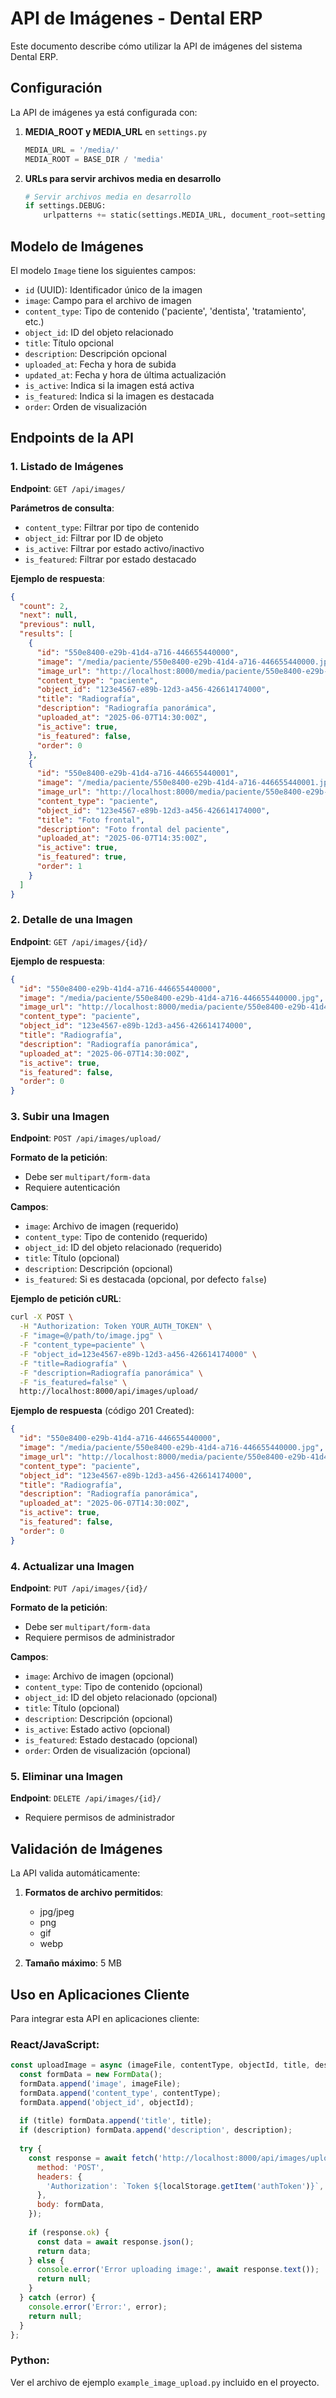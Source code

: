 # API de Imágenes - Dental ERP

Este documento describe cómo utilizar la API de imágenes del sistema Dental ERP.

## Configuración

La API de imágenes ya está configurada con:

1. **MEDIA_ROOT y MEDIA_URL** en `settings.py`
   ```python
   MEDIA_URL = '/media/'
   MEDIA_ROOT = BASE_DIR / 'media'
   ```

2. **URLs para servir archivos media en desarrollo**
   ```python
   # Servir archivos media en desarrollo
   if settings.DEBUG:
       urlpatterns += static(settings.MEDIA_URL, document_root=settings.MEDIA_ROOT)
   ```

## Modelo de Imágenes

El modelo `Image` tiene los siguientes campos:

- `id` (UUID): Identificador único de la imagen
- `image`: Campo para el archivo de imagen
- `content_type`: Tipo de contenido ('paciente', 'dentista', 'tratamiento', etc.)
- `object_id`: ID del objeto relacionado
- `title`: Título opcional
- `description`: Descripción opcional
- `uploaded_at`: Fecha y hora de subida
- `updated_at`: Fecha y hora de última actualización
- `is_active`: Indica si la imagen está activa
- `is_featured`: Indica si la imagen es destacada
- `order`: Orden de visualización

## Endpoints de la API

### 1. Listado de Imágenes

**Endpoint**: `GET /api/images/`

**Parámetros de consulta**:
- `content_type`: Filtrar por tipo de contenido
- `object_id`: Filtrar por ID de objeto
- `is_active`: Filtrar por estado activo/inactivo
- `is_featured`: Filtrar por estado destacado

**Ejemplo de respuesta**:
```json
{
  "count": 2,
  "next": null,
  "previous": null,
  "results": [
    {
      "id": "550e8400-e29b-41d4-a716-446655440000",
      "image": "/media/paciente/550e8400-e29b-41d4-a716-446655440000.jpg",
      "image_url": "http://localhost:8000/media/paciente/550e8400-e29b-41d4-a716-446655440000.jpg",
      "content_type": "paciente",
      "object_id": "123e4567-e89b-12d3-a456-426614174000",
      "title": "Radiografía",
      "description": "Radiografía panorámica",
      "uploaded_at": "2025-06-07T14:30:00Z",
      "is_active": true,
      "is_featured": false,
      "order": 0
    },
    {
      "id": "550e8400-e29b-41d4-a716-446655440001",
      "image": "/media/paciente/550e8400-e29b-41d4-a716-446655440001.jpg",
      "image_url": "http://localhost:8000/media/paciente/550e8400-e29b-41d4-a716-446655440001.jpg",
      "content_type": "paciente",
      "object_id": "123e4567-e89b-12d3-a456-426614174000",
      "title": "Foto frontal",
      "description": "Foto frontal del paciente",
      "uploaded_at": "2025-06-07T14:35:00Z",
      "is_active": true,
      "is_featured": true,
      "order": 1
    }
  ]
}
```

### 2. Detalle de una Imagen

**Endpoint**: `GET /api/images/{id}/`

**Ejemplo de respuesta**:
```json
{
  "id": "550e8400-e29b-41d4-a716-446655440000",
  "image": "/media/paciente/550e8400-e29b-41d4-a716-446655440000.jpg",
  "image_url": "http://localhost:8000/media/paciente/550e8400-e29b-41d4-a716-446655440000.jpg",
  "content_type": "paciente",
  "object_id": "123e4567-e89b-12d3-a456-426614174000",
  "title": "Radiografía",
  "description": "Radiografía panorámica",
  "uploaded_at": "2025-06-07T14:30:00Z",
  "is_active": true,
  "is_featured": false,
  "order": 0
}
```

### 3. Subir una Imagen

**Endpoint**: `POST /api/images/upload/`

**Formato de la petición**:
- Debe ser `multipart/form-data`
- Requiere autenticación

**Campos**:
- `image`: Archivo de imagen (requerido)
- `content_type`: Tipo de contenido (requerido)
- `object_id`: ID del objeto relacionado (requerido)
- `title`: Título (opcional)
- `description`: Descripción (opcional)
- `is_featured`: Si es destacada (opcional, por defecto `false`)

**Ejemplo de petición cURL**:
```bash
curl -X POST \
  -H "Authorization: Token YOUR_AUTH_TOKEN" \
  -F "image=@/path/to/image.jpg" \
  -F "content_type=paciente" \
  -F "object_id=123e4567-e89b-12d3-a456-426614174000" \
  -F "title=Radiografía" \
  -F "description=Radiografía panorámica" \
  -F "is_featured=false" \
  http://localhost:8000/api/images/upload/
```

**Ejemplo de respuesta** (código 201 Created):
```json
{
  "id": "550e8400-e29b-41d4-a716-446655440000",
  "image": "/media/paciente/550e8400-e29b-41d4-a716-446655440000.jpg",
  "image_url": "http://localhost:8000/media/paciente/550e8400-e29b-41d4-a716-446655440000.jpg",
  "content_type": "paciente",
  "object_id": "123e4567-e89b-12d3-a456-426614174000",
  "title": "Radiografía",
  "description": "Radiografía panorámica",
  "uploaded_at": "2025-06-07T14:30:00Z",
  "is_active": true,
  "is_featured": false,
  "order": 0
}
```

### 4. Actualizar una Imagen

**Endpoint**: `PUT /api/images/{id}/`

**Formato de la petición**:
- Debe ser `multipart/form-data`
- Requiere permisos de administrador

**Campos**:
- `image`: Archivo de imagen (opcional)
- `content_type`: Tipo de contenido (opcional)
- `object_id`: ID del objeto relacionado (opcional)
- `title`: Título (opcional)
- `description`: Descripción (opcional)
- `is_active`: Estado activo (opcional)
- `is_featured`: Estado destacado (opcional)
- `order`: Orden de visualización (opcional)

### 5. Eliminar una Imagen

**Endpoint**: `DELETE /api/images/{id}/`

- Requiere permisos de administrador

## Validación de Imágenes

La API valida automáticamente:

1. **Formatos de archivo permitidos**:
   - jpg/jpeg
   - png
   - gif
   - webp

2. **Tamaño máximo**: 5 MB

## Uso en Aplicaciones Cliente

Para integrar esta API en aplicaciones cliente:

### React/JavaScript:

```javascript
const uploadImage = async (imageFile, contentType, objectId, title, description) => {
  const formData = new FormData();
  formData.append('image', imageFile);
  formData.append('content_type', contentType);
  formData.append('object_id', objectId);
  
  if (title) formData.append('title', title);
  if (description) formData.append('description', description);
  
  try {
    const response = await fetch('http://localhost:8000/api/images/upload/', {
      method: 'POST',
      headers: {
        'Authorization': `Token ${localStorage.getItem('authToken')}`,
      },
      body: formData,
    });
    
    if (response.ok) {
      const data = await response.json();
      return data;
    } else {
      console.error('Error uploading image:', await response.text());
      return null;
    }
  } catch (error) {
    console.error('Error:', error);
    return null;
  }
};
```

### Python:

Ver el archivo de ejemplo `example_image_upload.py` incluido en el proyecto.
